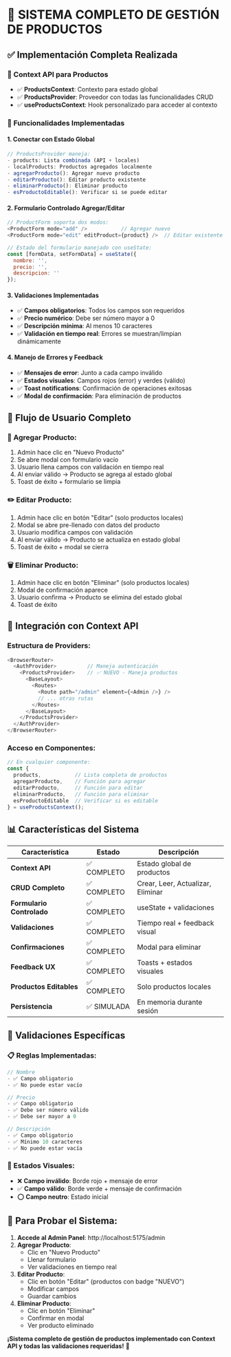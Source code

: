 # 🚀 SISTEMA COMPLETO DE GESTIÓN DE PRODUCTOS

## ✅ **Implementación Completa Realizada**

### **🎯 Context API para Productos**
- ✅ **ProductsContext**: Contexto para estado global
- ✅ **ProductsProvider**: Proveedor con todas las funcionalidades CRUD
- ✅ **useProductsContext**: Hook personalizado para acceder al contexto

### **🔧 Funcionalidades Implementadas**

#### **1. Conectar con Estado Global**
```javascript
// ProductsProvider maneja:
- products: Lista combinada (API + locales)
- localProducts: Productos agregados localmente
- agregarProducto(): Agregar nuevo producto
- editarProducto(): Editar producto existente
- eliminarProducto(): Eliminar producto
- esProductoEditable(): Verificar si se puede editar
```

#### **2. Formulario Controlado Agregar/Editar**
```javascript
// ProductForm soporta dos modos:
<ProductForm mode="add" />           // Agregar nuevo
<ProductForm mode="edit" editProduct={product} />  // Editar existente

// Estado del formulario manejado con useState:
const [formData, setFormData] = useState({
  nombre: '',
  precio: '',
  descripcion: ''
});
```

#### **3. Validaciones Implementadas**
- ✅ **Campos obligatorios**: Todos los campos son requeridos
- ✅ **Precio numérico**: Debe ser número mayor a 0
- ✅ **Descripción mínima**: Al menos 10 caracteres
- ✅ **Validación en tiempo real**: Errores se muestran/limpian dinámicamente

#### **4. Manejo de Errores y Feedback**
- ✅ **Mensajes de error**: Junto a cada campo inválido
- ✅ **Estados visuales**: Campos rojos (error) y verdes (válido)
- ✅ **Toast notifications**: Confirmación de operaciones exitosas
- ✅ **Modal de confirmación**: Para eliminación de productos

## 🎨 **Flujo de Usuario Completo**

### **📝 Agregar Producto:**
1. Admin hace clic en "Nuevo Producto"
2. Se abre modal con formulario vacío
3. Usuario llena campos con validación en tiempo real
4. Al enviar válido → Producto se agrega al estado global
5. Toast de éxito + formulario se limpia

### **✏️ Editar Producto:**
1. Admin hace clic en botón "Editar" (solo productos locales)
2. Modal se abre pre-llenado con datos del producto
3. Usuario modifica campos con validación
4. Al enviar válido → Producto se actualiza en estado global
5. Toast de éxito + modal se cierra

### **🗑️ Eliminar Producto:**
1. Admin hace clic en botón "Eliminar" (solo productos locales)
2. Modal de confirmación aparece
3. Usuario confirma → Producto se elimina del estado global
4. Toast de éxito

## 🔧 **Integración con Context API**

### **Estructura de Providers:**
```javascript
<BrowserRouter>
  <AuthProvider>          // Maneja autenticación
    <ProductsProvider>    // ✅ NUEVO - Maneja productos
      <BaseLayout>
        <Routes>
          <Route path="/admin" element={<Admin />} />
          // ... otras rutas
        </Routes>
      </BaseLayout>
    </ProductsProvider>
  </AuthProvider>
</BrowserRouter>
```

### **Acceso en Componentes:**
```javascript
// En cualquier componente:
const { 
  products,           // Lista completa de productos
  agregarProducto,    // Función para agregar
  editarProducto,     // Función para editar
  eliminarProducto,   // Función para eliminar
  esProductoEditable  // Verificar si es editable
} = useProductsContext();
```

## 📊 **Características del Sistema**

| Característica | Estado | Descripción |
|---------------|--------|-------------|
| **Context API** | ✅ COMPLETO | Estado global de productos |
| **CRUD Completo** | ✅ COMPLETO | Crear, Leer, Actualizar, Eliminar |
| **Formulario Controlado** | ✅ COMPLETO | useState + validaciones |
| **Validaciones** | ✅ COMPLETO | Tiempo real + feedback visual |
| **Confirmaciones** | ✅ COMPLETO | Modal para eliminar |
| **Feedback UX** | ✅ COMPLETO | Toasts + estados visuales |
| **Productos Editables** | ✅ COMPLETO | Solo productos locales |
| **Persistencia** | ✅ SIMULADA | En memoria durante sesión |

## 🎯 **Validaciones Específicas**

### **📋 Reglas Implementadas:**
```javascript
// Nombre
- ✅ Campo obligatorio
- ✅ No puede estar vacío

// Precio
- ✅ Campo obligatorio
- ✅ Debe ser número válido
- ✅ Debe ser mayor a 0

// Descripción
- ✅ Campo obligatorio
- ✅ Mínimo 10 caracteres
- ✅ No puede estar vacía
```

### **🎨 Estados Visuales:**
- ❌ **Campo inválido**: Borde rojo + mensaje de error
- ✅ **Campo válido**: Borde verde + mensaje de confirmación
- ⭕ **Campo neutro**: Estado inicial

## 🚀 **Para Probar el Sistema:**

1. **Accede al Admin Panel**: http://localhost:5175/admin
2. **Agregar Producto**: 
   - Clic en "Nuevo Producto"
   - Llenar formulario
   - Ver validaciones en tiempo real
3. **Editar Producto**:
   - Clic en botón "Editar" (productos con badge "NUEVO")
   - Modificar campos
   - Guardar cambios
4. **Eliminar Producto**:
   - Clic en botón "Eliminar"
   - Confirmar en modal
   - Ver producto eliminado

**¡Sistema completo de gestión de productos implementado con Context API y todas las validaciones requeridas!** 🎉